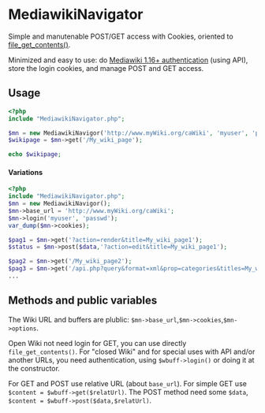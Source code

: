 # MediawikiNavigator
Simple and manutenable POST/GET access with Cookies, oriented to [file_get_contents()](http://php.net/manual/en/function.file-get-contents.php).

Minimized and easy to use: do [Mediawiki 1.16+ authentication](http://www.mediawiki.org/wiki/API:Login) (using API), store the login cookies, and manage POST and GET access.

## Usage ##

```php
<?php
include "MediawikiNavigator.php";

$mn = new MediawikiNavigor('http://www.myWiki.org/caWiki', 'myuser', 'passwd');
$wikipage = $mn->get('/My_wiki_page');

echo $wikipage;
```
#### Variations ####
```php
<?php
include "MediawikiNavigator.php";
$mn = new MediawikiNavigor();
$mn->base_url = 'http://www.myWiki.org/caWiki';
$mn->login('myuser', 'passwd'); 
var_dump($mn->cookies);

$pag1 = $mn->get('?action=render&title=My_wiki_page1');
$status = $mn->post($data,'?action=edit&title=My_wiki_page1');

$pag2 = $mn->get('/My_wiki_page2');
$pag3 = $mn->get('/api.php?query&format=xml&prop=categories&titles=My_wiki_page1');
...
```
## Methods and public variables ##

The Wiki URL and buffers are plublic: `$mn->base_url`,`$mn->cookies`,`$mn->options`. 

Open Wiki not need login for GET, you can use directly `file_get_contents()`.
For "closed Wiki" and for special uses with API and/or another URLs, you need authentication, using `$wbuff->login()` or doing it at the constructor.

For GET and POST use relative URL (about `base_url`).
For simple GET use `$content = $wbuff->get($relatUrl)`.
The POST method need some `$data`,  `$content = $wbuff->post($data,$relatUrl)`.
